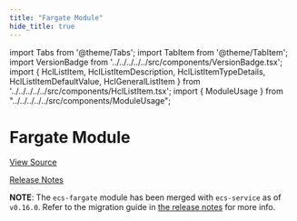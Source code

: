 ```yaml
---
title: "Fargate Module"
hide_title: true
---
```


import Tabs from '@theme/Tabs';
import TabItem from '@theme/TabItem';
import VersionBadge from '../../../../../src/components/VersionBadge.tsx';
import { HclListItem, HclListItemDescription, HclListItemTypeDetails, HclListItemDefaultValue, HclGeneralListItem } from '../../../../../src/components/HclListItem.tsx';
import { ModuleUsage } from "../../../../../src/components/ModuleUsage";

<VersionBadge repoTitle="Amazon ECS" version="0.37.0" lastModifiedVersion="0.24.1"/>

# Fargate Module

<a href="https://github.com/gruntwork-io/terraform-aws-ecs/tree/v0.37.0/modules/ecs-fargate" className="link-button" title="View the source code for this module in GitHub.">View Source</a>

<a href="https://github.com/gruntwork-io/terraform-aws-ecs/releases/tag/v0.24.1" className="link-button" title="Release notes for only versions which impacted this module.">Release Notes</a>

**NOTE**: The `ecs-fargate` module has been merged with `ecs-service` as of `v0.16.0`. Refer to the migration
guide in [the release notes](https://github.com/gruntwork-io/terraform-aws-ecs/releases/tag/v0.16.0) for more info.


<!-- ##DOCS-SOURCER-START
{
  "originalSources": [
    "https://github.com/gruntwork-io/terraform-aws-ecs/tree/v0.37.0/modules/ecs-fargate/readme.md",
    "https://github.com/gruntwork-io/terraform-aws-ecs/tree/v0.37.0/modules/ecs-fargate/variables.tf",
    "https://github.com/gruntwork-io/terraform-aws-ecs/tree/v0.37.0/modules/ecs-fargate/outputs.tf"
  ],
  "sourcePlugin": "module-catalog-api",
  "hash": "7df3e566d725e91fe7e8bff020fdd4a7"
}
##DOCS-SOURCER-END -->
